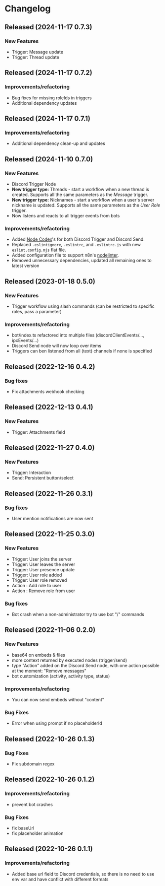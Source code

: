 # Changelog

## Released (2024-11-17 0.7.3)
### New Features
- Trigger: Message update
- Trigger: Thread update

## Released (2024-11-17 0.7.2)

### Improvements/refactoring

- Bug fixes for missing roleIds in triggers
- Additional dependency updates

## Released (2024-11-17 0.7.1)

### Improvements/refactoring

- Additional dependency clean-up and updates

## Released (2024-11-10 0.7.0)

### New Features

- Discord Trigger Node
- **New trigger type:** Threads - start a workflow when a new thread is created. Supports all the same parameters as the _Message_ trigger.
- **New trigger type:** Nicknames - start a workflow when a user's server nickname is updated. Supports all the same parameters as the _User Role_ trigger.
- Now listens and reacts to all trigger events from bots

### Improvements/refactoring

- Added [Node Codex](https://docs.n8n.io/integrations/creating-nodes/build/reference/node-codex-files/)'s for both Discord Trigger and Discord Send.
- Replaced `.eslintignore`, `.eslintrc`, and `.eslintrc.js` with new `eslint.config.mjs` flat file.
- Added configuration file to support n8n's [nodelinter](https://github.com/n8n-io/nodelinter).
- Removed unnecessary dependencies, updated all remaining ones to latest version

## Released (2023-01-18 0.5.0)

### New Features

- Trigger workflow using slash commands (can be restricted to specific roles, pass a parameter)

### Improvements/refactoring

- bot/index.ts refactored into multiple files (discordClientEvents/..., ipcEvents/...)
- Discord Send node will now loop over items
- Triggers can ben listened from all (text) channels if none is specified

## Released (2022-12-16 0.4.2)

### Bug fixes

- Fix attachments webhook checking

## Released (2022-12-13 0.4.1)

### New Features

- Trigger: Attachments field

## Released (2022-11-27 0.4.0)

### New Features

- Trigger: Interaction
- Send: Persistent button/select

## Released (2022-11-26 0.3.1)

### Bug fixes

- User mention notifications are now sent

## Released (2022-11-25 0.3.0)

### New Features

- Trigger: User joins the server
- Trigger: User leaves the server
- Trigger: User presence update
- Trigger: User role added
- Trigger: User role removed
- Action : Add role to user
- Action : Remove role from user

### Bug fixes

- Bot crash when a non-administrator try to use bot "/" commands

## Released (2022-11-06 0.2.0)

### New Features

- base64 on embeds & files
- more context returned by executed nodes (trigger/send)
- type "Action" added on the Discord Send node, with one action possible at the moment: "Remove messages"
- bot customization (activity, activity type, status)

### Improvements/refactoring

- You can now send embeds without "content"

### Bug Fixes

- Error when using prompt if no placeholderId

## Released (2022-10-26 0.1.3)

### Bug Fixes

- Fix subdomain regex

## Released (2022-10-26 0.1.2)

### Improvements/refactoring

- prevent bot crashes

### Bug Fixes

- fix baseUrl
- fix placeholder animation

## Released (2022-10-26 0.1.1)

### Improvements/refactoring

- Added base url field to Discord credentials, so there is no need to use env var and have conflict with different formats

